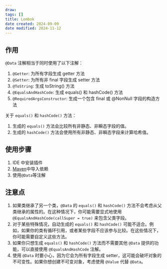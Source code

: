 ```yaml
---
draw:
tags: []
title: Lombok
date created: 2024-09-09
date modified: 2024-11-12
---
```


## 作用

`@Data` 注解相当于同时使用了以下注解：

1. `@Getter`: 为所有字段生成 getter 方法
2. `@Setter`: 为所有非 final 字段生成 setter 方法
3. `@ToString`: 生成 toString() 方法
4. `@EqualsAndHashCode`: 生成 equals() 和 hashCode() 方法
5. `@RequiredArgsConstructor`: 生成一个包含 final 或 @NonNull 字段的构造方法

关于 `equals()` 和 `hashCode()` 方法：

1. 生成的 `equals()` 方法会比较所有非静态、非瞬态字段的值。
2. 生成的 `hashCode()` 方法会使用所有非静态、非瞬态字段来计算哈希值。

## 使用步骤

1. IDE 中安装插件
2. [Maven](Maven.md)中导入依赖
3. 使用`@Data`等注解

## 注意点

1. 如果类继承了另一个类，`@Data` 的 `equals()` 和 `hashCode()` 方法不会考虑从父类继承的属性的。在这种情况下，你可能需要显式地使用 `@EqualsAndHashCode(callSuper = true)` 来包含父类字段。
2. 对于某些特殊情况，自动生成的 `equals()` 和 `hashCode()` 可能不适合。例如，如果你的类有循环引用，或者某些字段不应该参与比较。在这些情况下，你可能需要自定义这些方法。
3. 如果你只想生成 `equals()` 和 `hashCode()` 方法而不需要其他 `@Data` 提供的功能，可以直接使用 `@EqualsAndHashCode` 注解。
4. 使用 `@Data` 时要小心，因为它会为所有字段生成 setter，这可能会破坏对象的不可变性。如果你想创建不可变对象，考虑使用 `@Value` 代替 `@Data`。

